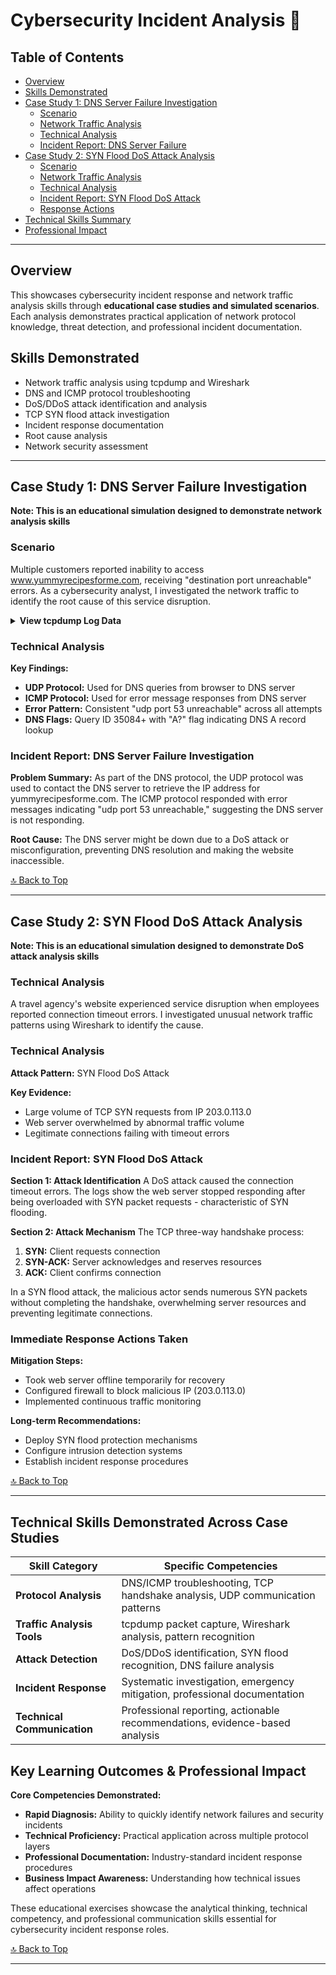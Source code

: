 # Cybersecurity Incident Analysis 📓

## Table of Contents
- [Overview](#overview)
- [Skills Demonstrated](#skills-demonstrated)
- [Case Study 1: DNS Server Failure Investigation](#case-study-1-dns-server-failure-investigation)
  - [Scenario](#scenario)
  - [Network Traffic Analysis](#network-traffic-analysis)
  - [Technical Analysis](#technical-analysis-1)
  - [Incident Report: DNS Server Failure](#incident-report-dns-server-failure-investigation)
- [Case Study 2: SYN Flood DoS Attack Analysis](#case-study-2-syn-flood-dos-attack-analysis)
  - [Scenario](#scenario-1)
  - [Network Traffic Analysis](#network-traffic-analysis-1)
  - [Technical Analysis](#technical-analysis-2)
  - [Incident Report: SYN Flood DoS Attack](#incident-report-syn-flood-dos-attack)
  - [Response Actions](#immediate-response-actions-taken)
- [Technical Skills Summary](#technical-skills-demonstrated-across-case-studies)
- [Professional Impact](#key-learning-outcomes--professional-impact)

---

## Overview
This showcases cybersecurity incident response and network traffic analysis skills through **educational case studies and simulated scenarios**. Each analysis demonstrates practical application of network protocol knowledge, threat detection, and professional incident documentation.

## Skills Demonstrated
- Network traffic analysis using tcpdump and Wireshark
- DNS and ICMP protocol troubleshooting
- DoS/DDoS attack identification and analysis
- TCP SYN flood attack investigation
- Incident response documentation
- Root cause analysis
- Network security assessment

---

## Case Study 1: DNS Server Failure Investigation
**Note: This is an educational simulation designed to demonstrate network analysis skills**

### Scenario
Multiple customers reported inability to access www.yummyrecipesforme.com, receiving "destination port unreachable" errors. As a cybersecurity analyst, I investigated the network traffic to identify the root cause of this service disruption.

<details>
<summary><strong>View tcpdump Log Data</strong></summary>
13:24:32.192571 IP 192.51.100.15.52444 > 203.0.113.2.domain: 35084+ A?
yummyrecipesforme.com. (24)
13:24:36.098564 IP 203.0.113.2 > 192.51.100.15: ICMP 203.0.113.2
udp port 53 unreachable length 254
13:26:32.192571 IP 192.51.100.15.52444 > 203.0.113.2.domain: 35084+ A?
yummyrecipesforme.com. (24)
13:27:15.934126 IP 203.0.113.2 > 192.51.100.15: ICMP 203.0.113.2
udp port 53 unreachable length 320
13:28:32.192571 IP 192.51.100.15.52444 > 203.0.113.2.domain: 35084+ A?
yummyrecipesforme.com. (24)
13:28:50.022967 IP 203.0.113.2 > 192.51.100.15: ICMP 203.0.113.2
udp port 53 unreachable length 150

</details>

### Technical Analysis
**Key Findings:**
- **UDP Protocol:** Used for DNS queries from browser to DNS server
- **ICMP Protocol:** Used for error message responses from DNS server
- **Error Pattern:** Consistent "udp port 53 unreachable" across all attempts
- **DNS Flags:** Query ID 35084+ with "A?" flag indicating DNS A record lookup

### Incident Report: DNS Server Failure Investigation

**Problem Summary:** As part of the DNS protocol, the UDP protocol was used to contact the DNS server to retrieve the IP address for yummyrecipesforme.com. The ICMP protocol responded with error messages indicating "udp port 53 unreachable," suggesting the DNS server is not responding.

**Root Cause:** The DNS server might be down due to a DoS attack or misconfiguration, preventing DNS resolution and making the website inaccessible.

[🔝 Back to Top](#table-of-contents)

---

## Case Study 2: SYN Flood DoS Attack Analysis
**Note: This is an educational simulation designed to demonstrate DoS attack analysis skills**

### Technical Analysis
A travel agency's website experienced service disruption when employees reported connection timeout errors. I investigated unusual network traffic patterns using Wireshark to identify the cause.

### Technical Analysis
**Attack Pattern:** SYN Flood DoS Attack

**Key Evidence:**
- Large volume of TCP SYN requests from IP 203.0.113.0
- Web server overwhelmed by abnormal traffic volume
- Legitimate connections failing with timeout errors

### Incident Report: SYN Flood DoS Attack

**Section 1: Attack Identification**
A DoS attack caused the connection timeout errors. The logs show the web server stopped responding after being overloaded with SYN packet requests - characteristic of SYN flooding.

**Section 2: Attack Mechanism**
The TCP three-way handshake process:
1. **SYN:** Client requests connection
2. **SYN-ACK:** Server acknowledges and reserves resources  
3. **ACK:** Client confirms connection

In a SYN flood attack, the malicious actor sends numerous SYN packets without completing the handshake, overwhelming server resources and preventing legitimate connections.

### Immediate Response Actions Taken

**Mitigation Steps:**
- Took web server offline temporarily for recovery
- Configured firewall to block malicious IP (203.0.113.0)
- Implemented continuous traffic monitoring

**Long-term Recommendations:**
- Deploy SYN flood protection mechanisms
- Configure intrusion detection systems
- Establish incident response procedures

[🔝 Back to Top](#table-of-contents)

---

## Technical Skills Demonstrated Across Case Studies

| Skill Category | Specific Competencies |
|---|---|
| **Protocol Analysis** | DNS/ICMP troubleshooting, TCP handshake analysis, UDP communication patterns |
| **Traffic Analysis Tools** | tcpdump packet capture, Wireshark analysis, pattern recognition |
| **Attack Detection** | DoS/DDoS identification, SYN flood recognition, DNS failure analysis |
| **Incident Response** | Systematic investigation, emergency mitigation, professional documentation |
| **Technical Communication** | Professional reporting, actionable recommendations, evidence-based analysis |

## Key Learning Outcomes & Professional Impact

**Core Competencies Demonstrated:**
- **Rapid Diagnosis:** Ability to quickly identify network failures and security incidents
- **Technical Proficiency:** Practical application across multiple protocol layers
- **Professional Documentation:** Industry-standard incident response procedures
- **Business Impact Awareness:** Understanding how technical issues affect operations

These educational exercises showcase the analytical thinking, technical competency, and professional communication skills essential for cybersecurity incident response roles.

[🔝 Back to Top](#table-of-contents)

---
